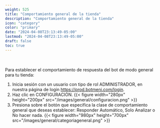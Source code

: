```yaml
---
weight: 525
title: "Comportamiento general de la tienda"
description: "Comportamiento general de la tienda"
icon: "category"
color: "primary"
date: "2024-04-08T23:13:49-05:00"
lastmod: "2024-04-08T23:13:49-05:00"
draft: false
toc: true
---
```

<br></br>
Para establecer el comportamiento de respuesta del bot de modo general para tu tienda:
1. Inicia sesión con un usuario con tipo de rol ADMINISTRADOR, en nuestra página de login <https://prod.botmeni.com/login>.
2. Haz clic en CONFIGURACIÓN.
{{< figure width="280px" height="200px" src="/images/general/configuracion.png" >}}
3. Presiona sobre el botón que especifica la clase de comportamiento general que deseas establecer: Responder Automático, Solo Analizar o No hacer nada.
{{< figure width="980px" height="700px" src="/images/general/categoriageneral.png" >}}

